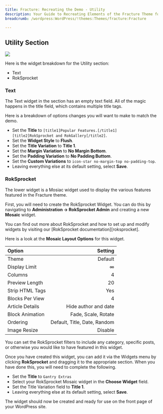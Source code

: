 ```yaml
---
title: Fracture: Recreating the Demo - Utility
description: Your Guide to Recreating Elements of the Fracture Theme for WordPress
breadcrumb: /wordpress:WordPress/!themes:Themes/fracture:Fracture

---
```


Utility Section
-----
![][demo4]

Here is the widget breakdown for the Utility section:

* Text
* RokSprocket

### Text
The Text widget in the section has an empty text field. All of the magic happens in the title field, which contains multiple title tags.

Here is a breakdown of options changes you will want to make to match the demo.

* Set the **Title** to `[title1]Popular Features.[/title1][title2]RokSprocket and RokGallery[/title2]`.
* Set the **Widget Style** to **Flush**.
* Set the **Title Variation** to **Title 1**.
* Set the **Margin Variation** to **No Margin Bottom**.
* Set the **Padding Variation** to **No Padding Buttom**.
* Set the **Custom Variations** to `icon-star no-margin-top no-padding-top`.
* Leaving everything else at its default setting, select **Save**.

### RokSprocket
The lower widget is a Mosiac widget used to display the various features featured in the Fracture theme.

First, you will need to create the RokSprocket Widget. You can do this by navigating to **Administration -> RokSprocket Admin** and creating a new **Mosaic** widget. 

You can find out more about RokSprocket and how to set up and modify widgets by visiting our [RokSprocket documentation][roksprocket].

Here is a look at the **Mosaic Layout Options** for this widget.

| Option          |                      Setting |  
| :-------------- | ---------------------------: |  
| Theme           |                      Default |  
| Display Limit   |                            ∞ |  
| Columns         |                            4 |  
| Preview Length  |                           20 |  
| Strip HTML Tags |                          Yes |  
| Blocks Per View |                            4 |  
| Article Details |         Hide author and date |  
| Block Animation |          Fade, Scale, Rotate |  
| Ordering        | Default, Title, Date, Random |  
| Image Resize    |                      Disable |  

You can set the RokSprocket filters to include any category, specific posts, or otherwise you would like to have featured in this widget.

Once you have created this widget, you can add it via the Widgets menu by clicking **RokSprocket** and dragging it to the appropriate section. When you have done this, you will need to complete the following.

* Set the **Title** to `Gantry Extras`
* Select your RokSprocket Mosaic widget in the **Choose Widget** field.
* Set the Title Variation field to **Title 1**.
* Leaving everything else at its default setting, select **Save**.

The widget should now be created and ready for use on the front page of your WordPress site.

[demo4]: assets/wp_fracture_demo_4.jpeg